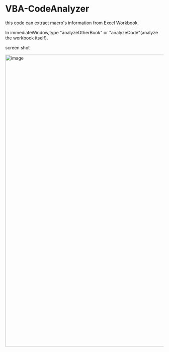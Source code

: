 # VBA-CodeAnalyzer
this code can extract macro's information from Excel Workbook.

In immediateWindow,type "analyzeOtherBook" or "analyzeCode"(analyze the workbook itself).

screen shot

<img width="926" alt="image" src="https://user-images.githubusercontent.com/468783/71099246-53cf7e00-21f6-11ea-994e-3eb40b8662c1.PNG">

